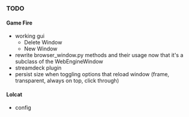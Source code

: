 ### TODO
#### Game Fire
- working gui
  - Delete Window
  - New Window
- rewrite browser_window.py methods and their usage now that it's a subclass of the WebEngineWindow
- streamdeck plugin
- persist size when toggling options that reload window (frame, transparent, always on top, click through)

#### Lolcat
- config